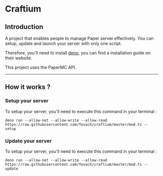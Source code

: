 # Craftium

## Introduction

A project that enables people to manage Paper server effectively. You can setup, update and launch your server with only one script.

Therefore, you'll need to install [deno](https://deno.land/), you can find a installation guide on their website.

This project uses the PaperMC API.

---

## How it works ?

### Setup your server

To setup your server, you'll need to execute this command in your terminal :

``deno run --allow-net --allow-write --allow-read https://raw.githubusercontent.com/Yovach/craftium/master/mod.ts --setup``


### Update your server

To setup your server, you'll need to execute this command in your terminal :

``deno run --allow-net --allow-write --allow-read https://raw.githubusercontent.com/Yovach/craftium/master/mod.ts --update``